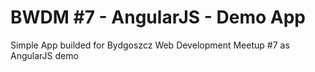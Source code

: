 BWDM #7 - AngularJS - Demo App
====================

Simple App builded for Bydgoszcz Web Development Meetup #7 as AngularJS demo
